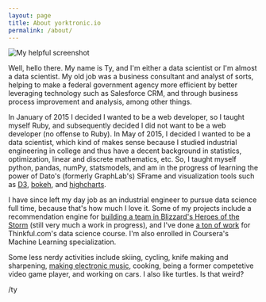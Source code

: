 ```yaml
---
layout: page
title: About yorktronic.io
permalink: /about/
---
```


![My helpful screenshot]({{https://github.com/yorktronic}}/images/Data_with_pipe_380x380.jpg)

Well, hello there. My name is Ty, and I'm either a data scientist or I'm almost a data scientist. My old job was a business consultant and analyst of sorts, helping to make a federal government agency more efficient by better leveraging technology such as Salesforce CRM, and through business process improvement and analysis, among other things. 

In January of 2015 I decided I wanted to be a web developer, so I taught myself Ruby, and subsequently decided I did not want to be a web developer (no offense to Ruby). In May of 2015, I decided I wanted to be a data scientist, which kind of makes sense because I studied industrial engineering in college and thus have a decent background in statistics, optimization, linear and discrete mathematics, etc. So, I taught myself python, pandas, numPy, statsmodels, and am in the progress of learning the power of Dato's (formerly GraphLab's) SFrame and  visualization tools such as <a href="http://d3js.org/" target="_blank">D3<a>,  <a href="http://bokeh.pydata.org/en/latest/" target="_blank">bokeh</a>, and <a href="http://www.highcharts.com/" target="_blank">highcharts</a>.

I have since left my day job as an industrial engineer to pursue data science full time, because that's how much I love it. Some of my projects include a recommendation engine for <a href="https://github.com/yorktronic/hots-comp-calc" target="_blank">building a team in Blizzard's Heroes of the Storm</a> (still very much a work in progress), and I've done <a href="https://github.com/yorktronic/data_science">a ton of work</a> for Thinkful.com's data science course. I'm also enrolled in Coursera's Machine Learning specialization.

Some less nerdy activities include skiing, cycling, knife making and sharpening, <a href="https://inactionhero.bandcamp.com/">making electronic music</a>, cooking, being a former competetive video game player, and working on cars. I also like turtles. Is that weird?

/ty 
